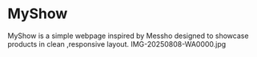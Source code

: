 # MyShow
MyShow is a simple webpage inspired by Messho designed to showcase products in clean ,responsive layout.
IMG-20250808-WA0000.jpg



